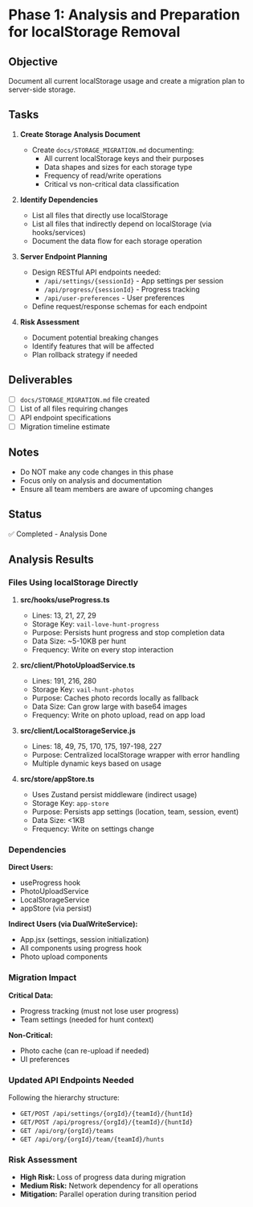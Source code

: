 # Phase 1: Analysis and Preparation for localStorage Removal

## Objective
Document all current localStorage usage and create a migration plan to server-side storage.

## Tasks

1. **Create Storage Analysis Document**
   - Create `docs/STORAGE_MIGRATION.md` documenting:
     - All current localStorage keys and their purposes
     - Data shapes and sizes for each storage type
     - Frequency of read/write operations
     - Critical vs non-critical data classification

2. **Identify Dependencies**
   - List all files that directly use localStorage
   - List all files that indirectly depend on localStorage (via hooks/services)
   - Document the data flow for each storage operation

3. **Server Endpoint Planning**
   - Design RESTful API endpoints needed:
     - `/api/settings/{sessionId}` - App settings per session
     - `/api/progress/{sessionId}` - Progress tracking
     - `/api/user-preferences` - User preferences
   - Define request/response schemas for each endpoint

4. **Risk Assessment**
   - Document potential breaking changes
   - Identify features that will be affected
   - Plan rollback strategy if needed

## Deliverables
- [ ] `docs/STORAGE_MIGRATION.md` file created
- [ ] List of all files requiring changes
- [ ] API endpoint specifications
- [ ] Migration timeline estimate

## Notes
- Do NOT make any code changes in this phase
- Focus only on analysis and documentation
- Ensure all team members are aware of upcoming changes

## Status
✅ Completed - Analysis Done

## Analysis Results

### Files Using localStorage Directly

1. **src/hooks/useProgress.ts**
   - Lines: 13, 21, 27, 29
   - Storage Key: `vail-love-hunt-progress`
   - Purpose: Persists hunt progress and stop completion data
   - Data Size: ~5-10KB per hunt
   - Frequency: Write on every stop interaction

2. **src/client/PhotoUploadService.ts**
   - Lines: 191, 216, 280
   - Storage Key: `vail-hunt-photos`
   - Purpose: Caches photo records locally as fallback
   - Data Size: Can grow large with base64 images
   - Frequency: Write on photo upload, read on app load

3. **src/client/LocalStorageService.js**
   - Lines: 18, 49, 75, 170, 175, 197-198, 227
   - Purpose: Centralized localStorage wrapper with error handling
   - Multiple dynamic keys based on usage

4. **src/store/appStore.ts**
   - Uses Zustand persist middleware (indirect usage)
   - Storage Key: `app-store`
   - Purpose: Persists app settings (location, team, session, event)
   - Data Size: <1KB
   - Frequency: Write on settings change

### Dependencies

**Direct Users:**
- useProgress hook
- PhotoUploadService
- LocalStorageService
- appStore (via persist)

**Indirect Users (via DualWriteService):**
- App.jsx (settings, session initialization)
- All components using progress hook
- Photo upload components

### Migration Impact

**Critical Data:**
- Progress tracking (must not lose user progress)
- Team settings (needed for hunt context)

**Non-Critical:**
- Photo cache (can re-upload if needed)
- UI preferences

### Updated API Endpoints Needed

Following the hierarchy structure:
- `GET/POST /api/settings/{orgId}/{teamId}/{huntId}`
- `GET/POST /api/progress/{orgId}/{teamId}/{huntId}`
- `GET /api/org/{orgId}/teams`
- `GET /api/org/{orgId}/team/{teamId}/hunts`

### Risk Assessment
- **High Risk:** Loss of progress data during migration
- **Medium Risk:** Network dependency for all operations
- **Mitigation:** Parallel operation during transition period